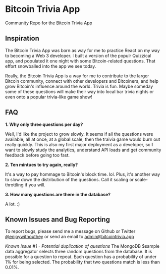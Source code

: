 # Bitcoin Trivia App
Community Repo for the Bitcoin Trivia App

## Inspiration
The Bitcoin Trivia App was born as way for me to practice React on my way to becoming a Web 3 developer.  I built a version of the populr Quizzical app, and populated it one night with some Bitcoin-related questions.  That effort snowballed into the app we see today.

Really, the Bitcoin Trivia App is a way for me to contribute to the larger Bitcoin community, connect with other developers and Bitcoiners, and help grow Bitcoin's influence around the world.  Trivia is fun. Maybe someday some of these questions will make their way into local bar trivia nights or even onto a popular trivia-like game show!

## FAQ
**1. Why only three questions per day?**

Well, I'd like the project to grow slowly. It seems if all the questions were available, all at once, at a global scale, then the traivia game would burn out really quickly. This is also my first major deployment as a developer, so I want to slowly study the analytics, understand API loads and get community feedback before going too fast.
    
**2.  Ten mintues to try again, really?**

It's a way to pay hommage to Bitcoin's block time. lol. Plus, it's another way to slow down the distribution of the questions. Call it scaling or scale-throttling if you will.
    
**3. How many questions are there in the database?**
 
A lot. :)

## Known Issues and Bug Reporting
To report bugs, please send me a message on Github or Twitter [@enjoywithouthey](https://twitter.com/enjoywithouthey) or send an email to admin@bitcointrivia.app

*Known Issue #1 - Potential duplication of questions*
The MongoDB $sample data aggregator selects three random questions from the database. It is possible for a question to repeat. Each question has a probability of under 1% for being selected. The probability that two questions match is less than 0.01%.
